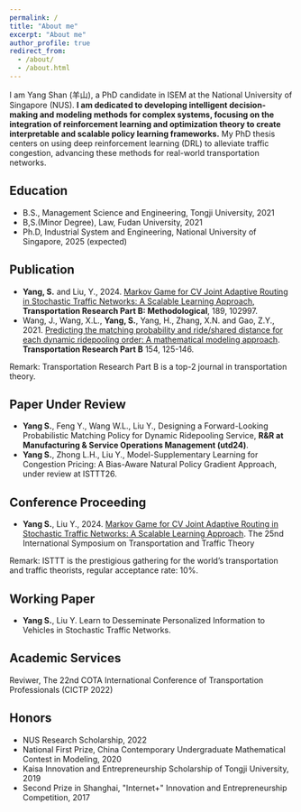 ```yaml
---
permalink: /
title: "About me"
excerpt: "About me"
author_profile: true
redirect_from: 
  - /about/
  - /about.html
---
```


I am Yang Shan (羊山), a PhD candidate in ISEM at the National University of Singapore (NUS). **I am dedicated to developing intelligent decision-making and modeling methods for complex systems, focusing on the integration of reinforcement learning and optimization theory to create interpretable and scalable policy learning frameworks.** My PhD thesis centers on using deep reinforcement learning (DRL) to alleviate traffic congestion, advancing these methods for real-world transportation networks. 

Education
------
* B.S., Management Science and Engineering, Tongji University, 2021
* B,S.(Minor Degree), Law, Fudan University, 2021
* Ph.D, Industrial System and Engineering, National University of Singapore, 2025 (expected)

Publication
------
* **Yang, S.** and Liu, Y., 2024. [Markov Game for CV Joint Adaptive Routing in Stochastic Traffic Networks: A Scalable Learning Approach](https://www.sciencedirect.com/science/article/abs/pii/S0191261524001218), **Transportation Research Part B: Methodological**, 189, 102997. 
* Wang, J., Wang, X.L., **Yang, S.**, Yang, H., Zhang, X.N. and Gao, Z.Y., 2021. [Predicting the matching probability and ride/shared distance for each dynamic ridepooling order: A mathematical modeling approach](https://www.sciencedirect.com/science/article/pii/S0191261521001880). **Transportation Research Part B** 154, 125-146.

Remark: Transportation Research Part B is a top-2 journal in transportation theory.

Paper Under Review
------
* **Yang S.**, Feng Y., Wang W.L., Liu Y., Designing a Forward-Looking Probabilistic Matching Policy for Dynamic Ridepooling Service, **R&R at Manufacturing & Service Operations Management (utd24)**. 
* **Yang S.**, Zhong L.H., Liu Y., Model-Supplementary Learning for Congestion Pricing: A Bias-Aware Natural Policy Gradient Approach, under review at ISTTT26.

Conference Proceeding
------
* **Yang S.**, Liu Y., 2024. [Markov Game for CV Joint Adaptive Routing in Stochastic Traffic Networks: A Scalable Learning Approach](https://www.researchgate.net/publication/380759912_Markov_Game_for_CV_Joint_Adaptive_Routing_in_Stochastic_Traffic_Networks_A_Scalable_Learning_Approach). The 25nd International Symposium on Transportation and Traffic Theory

Remark: ISTTT is the prestigious gathering for the world’s transportation and traffic theorists, regular acceptance rate: 10%.

Working Paper
------
* **Yang S.**, Liu Y. Learn to Desseminate Personalized Information to Vehicles in Stochastic Traffic Networks. 

Academic Services
------
Reviwer, The 22nd COTA International Conference of Transportation Professionals (CICTP 2022)

Honors
------
* NUS Research Scholarship, 2022
* National First Prize, China Contemporary Undergraduate Mathematical Contest in Modeling, 2020
* Kaisa Innovation and Entrepreneurship Scholarship of Tongji University, 2019
* Second Prize in Shanghai, "Internet+" Innovation and Entrepreneurship Competition, 2017
